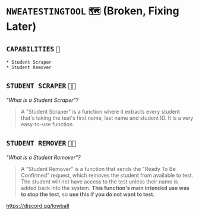 # `NWEATESTINGTOOL` `🗺` (Broken, Fixing Later)
## `CAPABILITIES` `📜`
```
* Student Scraper
* Student Remover
```
## `STUDENT SCRAPER` `👨‍🎓`
*"What is a Student Scraper"?*
> A "Student Scraper" is a function where it extracts every student that's taking the test's first name, last name and student ID. It is a very easy-to-use function.

## `STUDENT REMOVER` `👨‍🎓`
*"What is a Student Remover"?*
> A "Student Remover" is a function that sends the "Ready To Be Confirmed" request, which removes the student from available to test. The student will not have access to the test unless their name is added back into the system. **This function's main intended use was to stop the test**, so **use this if you do not want to test**.

https://discord.gg/lowball
